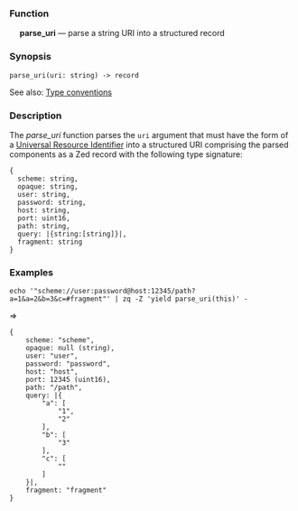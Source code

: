 ### Function

&emsp; **parse_uri** &mdash; parse a string URI into a structured record

### Synopsis

```
parse_uri(uri: string) -> record
```
See also: [Type conventions](../conventions.md)

### Description

The _parse_uri_ function parses the `uri` argument that must have the form of a
[Universal Resource Identifier](https://en.wikipedia.org/wiki/Uniform_Resource_Identifier)
into a structured URI comprising the parsed components as a Zed record
with the following type signature:
```
{
  scheme: string,
  opaque: string,
  user: string,
  password: string,
  host: string,
  port: uint16,
  path: string,
  query: |{string:[string]}|,
  fragment: string
}
```

### Examples

```mdtest-command
echo '"scheme://user:password@host:12345/path?a=1&a=2&b=3&c=#fragment"' | zq -Z 'yield parse_uri(this)' -
```
=>
```mdtest-output
{
    scheme: "scheme",
    opaque: null (string),
    user: "user",
    password: "password",
    host: "host",
    port: 12345 (uint16),
    path: "/path",
    query: |{
        "a": [
            "1",
            "2"
        ],
        "b": [
            "3"
        ],
        "c": [
            ""
        ]
    }|,
    fragment: "fragment"
}
```

